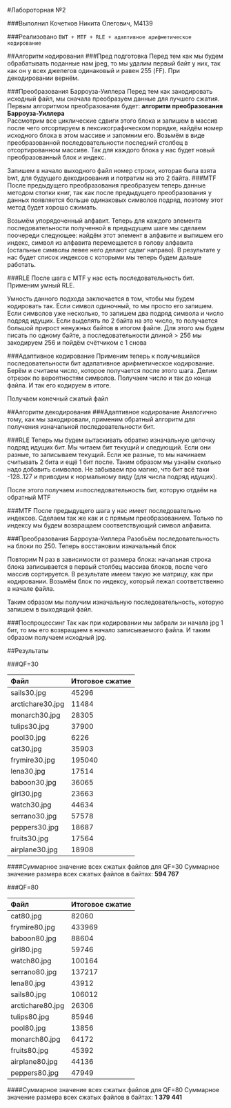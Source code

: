 #Лабороторная №2

###Выполнил
Кочетков Никита Олегович, M4139

###Реализовано
`BWT + MTF + RLE + адаптивное арифметическое кодирование`

##Алгоритм кодирования
###Пред подготовка
Перед тем как мы будем обрабатывать поданные нам jpeg, то мы удалим первый байт у них, так как он у всех джепегов одинаковый 
и равен 255 (FF). При декодировании вернём.


###Преобразования Барроуза-Уиллера
Перед тем как закодировать исходный файл, мы сначала преобразуем данные для лучшего сжатия.  
Первым алгоритмом преобразования будет: **алгоритм преобразования Барроуза-Уиллера**  
Рассмотрим все циклические сдвиги этого блока и запишем в массив 
после чего отсортируем в лексикографическом порядке, найдём номер исходного блока в этом массиве и запомним его. Возьмём в виде преобразованной последовательности последний столбец в отсортированном массиве. 
Так для каждого блока у нас будет новый преобразованный блок и индекс.

Запишем в начало выходного файл номер строки, которая была взята bwt, для будущего декодирования и потратим на это 2 байта.
###MTF
После предыдущего преобразования преобразуем теперь данные методом стопки книг, так как после предыдущего преобразования у данных появляется больше одинаковых символов подряд, поэтому этот метод будет хорошо сжимать.

Возьмём упорядоченный алфавит. Теперь для каждого элемента последовательности полученной в предыдущем шаге мы сделаем поочереди следующее: 
найдём этот элемент в алфавите и выпишем его индекс, символ из алфавита перемещается в голову алфавита (остальные символы левее него делают сдвиг направо). 
В результате у нас будет список индексов с которыми мы теперь будем дальше работать. 


###RLE
После шага с MTF у нас есть последовательность бит. Применим умный RLE.

Умность данного подхода заключается в том, чтобы мы будем кодировать так. Если символ одиночный, то мы просто его 
запишем. Если символов уже несколько, то запишем два подряд символа и число подряд идущих. Если выделять по 2 байта на это число, то получается большой прирост ненужных байтов в итогом файле. 
Для этого мы будем писать по одному байте, а последовательности длиной > 256 мы закодируем 256 и пойдём счётчиком с 1 снова

###Адаптивное кодирование
Применим теперь к получившийся последовательности бит адапативное арифметическое кодирование. Берём и считаем число, которое получается после этого шага. Делим отрезок по вероятностям символов. Получаем число и так до конца файла. И так его кодируем в итоге.

Получаем конечный сжатый файл

##Алгоритм декодирования
###Адаптивное кодирование
Аналогично тому, как мы закодировали, применим обратный алгоритм для получения изначальной последовательности бит.

###RLE
Теперь мы будем вытаскивать обратно изначальную цепочку подряд идущих бит. Мы читаем бит текущий и следующий. Если они разные, то записываем текущий. Если же разные, то 
мы начинаем считывать 2 бита и ещё 1 бит после. Таким образом мы узнаём сколько надо добавить символов. Не забываем про магию, что бит всё таки -128..127 и приводим к нормальному виду (для числа подряд идущих). 

После этого получаем и=последовательность бит, которую отдаём на обратный MTF

###MTF
После предыдущего шага у нас имеет последовательно индексов. Сделаем так же как и с прямым преобразованием. Только по индексу мы будем возвращаем соответствующий символ алфавита.

###Преобразования Барроуза-Уиллера
Разобьём последовательность на блоки по 250. Теперь восстановим изначальный блок

Повторим N раз в зависимости от размера блока: начальная строка блока записывается в первый столбец массива блоков, после чего массив сортируется. В результате имеем такую же матрицу, как при кодировании. Возьмём блок по индексу, который лежал соответственно в начале файла.

Таким образом мы получим изначальную последовательность, которую запишем в выходящий файл.

###Поспроцессинг
Так как при кодировании мы забрали зи начала jpg 1 бит, то мы его возвращаем в начало записываемого файла. И таким образом получаем исходный jpg.

##Результаты

###QF=30

| Файл              | Итоговое сжатие 
|:----------------- |:------ 
| sails30.jpg       | 45296                         
| arctichare30.jpg  | 11484                         
| monarch30.jpg     | 28305                         
| tulips30.jpg      | 37900                         
| pool30.jpg        | 6226                         
| cat30.jpg         | 35903                          
| frymire30.jpg     | 195040                         
| lena30.jpg        | 17514                           
| baboon30.jpg      | 36065                         
| girl30.jpg        | 23663                          
| watch30.jpg       | 44634                          
| serrano30.jpg     | 57578                          
| peppers30.jpg     | 18687                          
| fruits30.jpg      | 17564                          
| airplane30.jpg    | 18908                          


####Суммарное значение всех сжатых файлов для QF=30
Суммарное значение размера всех сжатых файлов в байтах: **594 767**

###QF=80

| Файл              | Итоговое сжатие
|:----------------- |:------ 
| cat80.jpg         | 82060
| frymire80.jpg     | 433969
| baboon80.jpg      | 88604
| girl80.jpg        | 59746
| watch80.jpg       | 100164
| serrano80.jpg     | 137217
| lena80.jpg        | 43912
| sails80.jpg       | 106012
| arctichare80.jpg  | 26306
| tulips80.jpg      | 85946
| pool80.jpg        | 13856
| monarch80.jpg     | 64172
| fruits80.jpg      | 45392
| airplane80.jpg    | 44136
| peppers80.jpg     | 47949


####Суммарное значение всех сжатых файлов для QF=80
Суммарное значение размера всех сжатых файлов в байтах: **1 379 441**